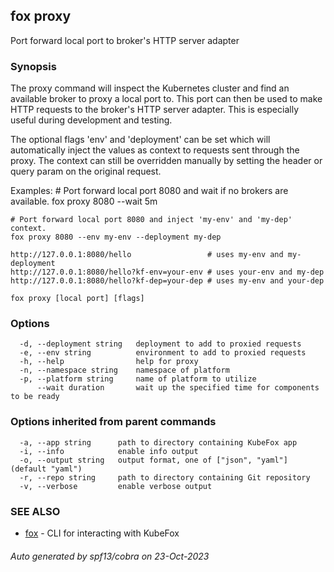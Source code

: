 ## fox proxy

Port forward local port to broker's HTTP server adapter

### Synopsis


The proxy command will inspect the Kubernetes cluster and find an available
broker to proxy a local port to. This port can then be used to make HTTP
requests to the broker's HTTP server adapter. This is especially useful during
development and testing.

The optional flags 'env' and 'deployment' can be set which will automatically
inject the values as context to requests sent through the proxy. The context
can still be overridden manually by setting the header or query param on the 
original request.

Examples:
    # Port forward local port 8080 and wait if no brokers are available.
    fox proxy 8080 --wait 5m

    # Port forward local port 8080 and inject 'my-env' and 'my-dep' context.
    fox proxy 8080 --env my-env --deployment my-dep
    
    http://127.0.0.1:8080/hello                 # uses my-env and my-deployment
    http://127.0.0.1:8080/hello?kf-env=your-env # uses your-env and my-dep
    http://127.0.0.1:8080/hello?kf-dep=your-dep # uses my-env and your-dep


```
fox proxy [local port] [flags]
```

### Options

```
  -d, --deployment string   deployment to add to proxied requests
  -e, --env string          environment to add to proxied requests
  -h, --help                help for proxy
  -n, --namespace string    namespace of platform
  -p, --platform string     name of platform to utilize
      --wait duration       wait up the specified time for components to be ready
```

### Options inherited from parent commands

```
  -a, --app string      path to directory containing KubeFox app
  -i, --info            enable info output
  -o, --output string   output format, one of ["json", "yaml"] (default "yaml")
  -r, --repo string     path to directory containing Git repository
  -v, --verbose         enable verbose output
```

### SEE ALSO

* [fox](fox.md)	 - CLI for interacting with KubeFox

###### Auto generated by spf13/cobra on 23-Oct-2023
